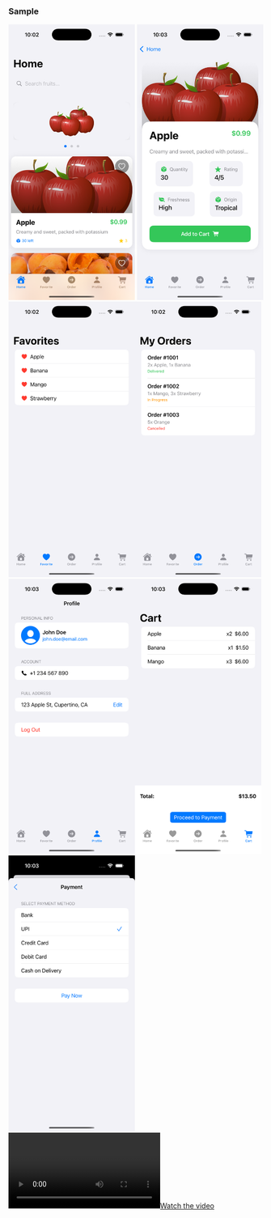 ### Sample
<img src="Screenshots/Screenshot1.png" alt="App Screenshot" width="250"/> <img src="Screenshots/Screenshot7.png" alt="App Screenshot" width="250"/>
<img src="Screenshots/Screenshot2.png" alt="App Screenshot" width="250"/><img src="Screenshots/Screenshot3.png" alt="App Screenshot" width="250"/>
<img src="Screenshots/Screenshot4.png" alt="App Screenshot" width="250"/><img src="Screenshots/Screenshot5.png" alt="App Screenshot" width="250"/><img src="Screenshots/Screenshot6.png" alt="App Screenshot" width="250"/>[![Watch the video](Screenshots/scr.mp4)](https://drive.google.com/file/d/1O3p2ss4SlMLNkQvoI7l23geL09SA4S-x/view?usp=sharing)
